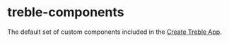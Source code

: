 # treble-components

The default set of custom components included in the [Create Treble App](https://treble.threekit.com).
